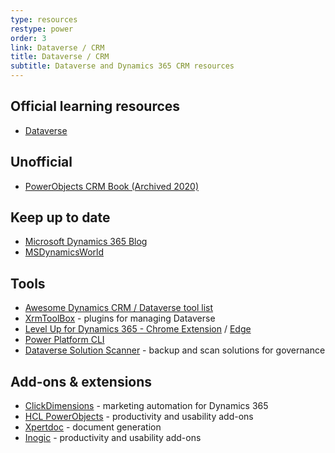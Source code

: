 ```yaml
---
type: resources
restype: power
order: 3
link: Dataverse / CRM
title: Dataverse / CRM
subtitle: Dataverse and Dynamics 365 CRM resources
---
```


## Official learning resources

* [Dataverse](https://learn.microsoft.com/training/browse/?products=dynamics-365%2Cdataverse)

## Unofficial

* [PowerObjects CRM Book (Archived 2020)](https://web.archive.org/web/20200928152758/https://crmbook.powerobjects.com/)

## Keep up to date

* [Microsoft Dynamics 365 Blog](https://www.microsoft.com/dynamics-365/blog/)
* [MSDynamicsWorld](https://msdynamicsworld.com/)

## Tools

* [Awesome Dynamics CRM / Dataverse tool list](https://github.com/Elcaten/awesome-dynamics-crm)
* [XrmToolBox](https://www.xrmtoolbox.com/) - plugins for managing Dataverse
* [Level Up for Dynamics 365 - Chrome Extension](https://chromewebstore.google.com/detail/level-up-for-dynamics-365/bjnkkhimoaclnddigpphpgkfgeggokam) / [Edge](https://microsoftedge.microsoft.com/addons/detail/level-up-for-dynamics-365/mdjlgdkgmhlmcikdmeehcecolehipicf)
* [Power Platform CLI](https://learn.microsoft.com/power-platform/developer/cli/introduction)
* [Dataverse Solution Scanner](https://github.com/alirobe/dataverse-solution-scanner) - backup and scan solutions for governance

## Add-ons & extensions

* [ClickDimensions](https://clickdimensions.com/) - marketing automation for Dynamics 365
* [HCL PowerObjects](https://powercare.powerobjects.com/PowerPack) - productivity and usability add-ons
* [Xpertdoc](https://www.experlogix.com/integrations/document-automation-microsoft-dynamics-365) - document generation
* [Inogic](https://www.inogic.com/) - productivity and usability add-ons
